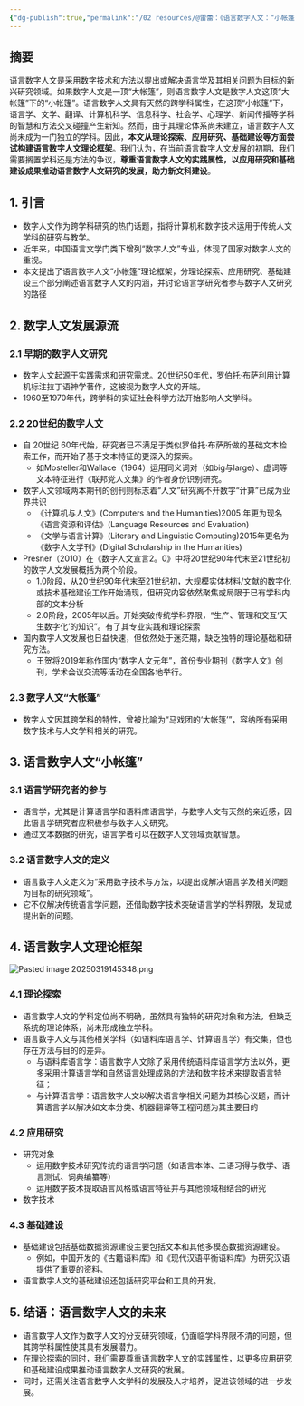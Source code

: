 ```yaml
---
{"dg-publish":true,"permalink":"/02 resources/@雷蕾：《语言数字人文：“小帐篷”理论框架》/","created":"2025-03-19T14:23:04.486+08:00","updated":"2025-03-19T15:06:43.138+08:00"}
---
```


## 摘要
语言数字人文是采用数字技术和方法以提出或解决语言学及其相关问题为目标的新兴研究领域。如果数字人文是一顶“大帐篷”，则语言数字人文是数字人文这顶“大帐篷”下的“小帐篷”。语言数字人文具有天然的跨学科属性，在这顶“小帐篷”下，语言学、文学、翻译、计算机科学、信息科学、社会学、心理学、新闻传播等学科的智慧和方法交叉碰撞产生新知。然而，由于其理论体系尚未建立，语言数字人文尚未成为一门独立的学科。因此，**本文从理论探索、应用研究、基础建设等方面尝试构建语言数字人文理论框架**。我们认为，在当前语言数字人文发展的初期，我们需要搁置学科还是方法的争议，**尊重语言数字人文的实践属性，以应用研究和基础建设成果推动语言数字人文研究的发展，助力新文科建设**。

## 1. 引言
- 数字人文作为跨学科研究的热门话题，指将计算机和数字技术运用于传统人文学科的研究与教学。
- 近年来，中国语言文学门类下增列“数字人文”专业，体现了国家对数字人文的重视。
- 本文提出了语言数字人文“小帐篷”理论框架，分理论探索、应用研究、基础建设三个部分阐述语言数字人文的内涵，并讨论语言学研究者参与数字人文研究的路径

## 2. 数字人文发展源流

### 2.1 早期的数字人文研究
- 数字人文起源于实践需求和研究需求。20世纪50年代，罗伯托·布萨利用计算机标注拉丁语神学著作，这被视为数字人文的开端。
- 1960至1970年代，跨学科的实证社会科学方法开始影响人文学科。

### 2.2 20世纪的数字人文
- 自 20世纪 60年代始，研究者已不满足于类似罗伯托·布萨所做的基础文本检索工作，而开始了基于文本特征的更深入的探索。
	- 如Mosteller和Wallace（1964）运用同义词对（如big与large）、虚词等文本特征进行《联邦党人文集》的作者身份识别研究。
- 数字人文领域两本期刊的创刊则标志着“人文”研究离不开数字“计算”已成为业界共识
	- 《计算机与人文》(Computers and the Humanities)2005 年更为现名《语言资源和评估》(Language Resources and Evaluation)
	- 《文学与语言计算》(Literary and Linguistic Computing)2015年更名为《数字人文学刊》(Digital Scholarship in the Humanities)
- Presner（2010）在《数字人文宣言2。0》中将20世纪90年代末至21世纪初的数字人文发展概括为两个阶段。
	- 1.0阶段，从20世纪90年代末至21世纪初，大规模实体材料/文献的数字化或技术基础建设工作开始涌现，但研究内容依然聚焦或局限于已有学科内部的文本分析
	- 2.0阶段，2005年以后。开始突破传统学科界限，“生产、管理和交互‘天生数字化’的知识”。有了其专业实践和理论探索
- 国内数字人文发展也日益快速，但依然处于迷茫期，缺乏独特的理论基础和研究方法。
	- 王贺将2019年称作国内“数字人文元年”，首份专业期刊《数字人文》创刊，学术会议交流等活动在全国各地举行。

### 2.3 数字人文“大帐篷”
- 数字人文因其跨学科的特性，曾被比喻为“马戏团的‘大帐篷’”，容纳所有采用数字技术与人文学科相关的研究。

## 3. 语言数字人文“小帐篷”
### 3.1 语言学研究者的参与
- 语言学，尤其是计算语言学和语料库语言学，与数字人文有天然的亲近感，因此语言学研究者应积极参与数字人文研究。
- 通过文本数据的研究，语言学者可以在数字人文领域贡献智慧。

### 3.2 语言数字人文的定义
- 语言数字人文定义为“采用数字技术与方法，以提出或解决语言学及相关问题为目标的研究领域”。
- 它不仅解决传统语言学问题，还借助数字技术突破语言学的学科界限，发现或提出新的问题。

## 4. 语言数字人文理论框架
![Pasted image 20250319145348.png](/img/user/09%20settings/Z%20attachment/Pasted%20image%2020250319145348.png)
### 4.1 理论探索
- 语言数字人文的学科定位尚不明确，虽然具有独特的研究对象和方法，但缺乏系统的理论体系，尚未形成独立学科。
- 语言数字人文与其他相关学科（如语料库语言学、计算语言学）有交集，但也存在方法与目的的差异。
	- 与语料库语言学：语言数字人文除了采用传统语料库语言学方法以外，更多采用计算语言学和自然语言处理成熟的方法和数字技术来提取语言特征；
	- 与计算语言学：语言数字人文以解决语言学相关问题为其核心议题，而计算语言学以解决如文本分类、机器翻译等工程问题为其主要目的

### 4.2 应用研究
- 研究对象
	- 运用数字技术研究传统的语言学问题（如语言本体、二语习得与教学、语言测试、词典编纂等）
	- 运用数字技术提取语言风格或语言特征并与其他领域相结合的研究
- 数字技术

### 4.3 基础建设
- 基础建设包括基础数据资源建设主要包括文本和其他多模态数据资源建设。
	- 例如，中国开发的《古籍语料库》和《现代汉语平衡语料库》为研究汉语提供了重要的资料。
- 语言数字人文的基础建设还包括研究平台和工具的开发。

## 5. 结语：语言数字人文的未来
- 语言数字人文作为数字人文的分支研究领域，仍面临学科界限不清的问题，但其跨学科属性使其具有发展潜力。
- 在理论探索的同时，我们需要尊重语言数字人文的实践属性，以更多应用研究和基础建设成果推动语言数字人文研究的发展。
- 同时，还需关注语言数字人文学科的发展及人才培养，促进该领域的进一步发展。
